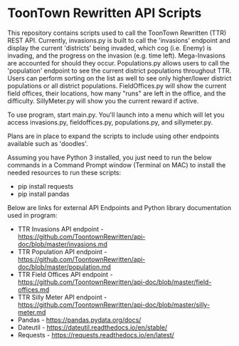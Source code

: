# ToonTown Rewritten API Scripts

This repository contains scripts used to call the ToonTown Rewritten (TTR) REST API. Currently, invasions.py is built to call the 'invasions' endpoint and display the current 'districts' being invaded, which cog (i.e. Enemy) is invading, and the progress on the invasion (e.g. time left). Mega-Invasions are accounted for should they occur. Populations.py allows users to call the 'population' endpoint to see the current district populations throughout TTR. Users can perform sorting on the list as well to see only higher/lower district populations or all district populations. FieldOffices.py will show the current field offices, their locations, how many "runs" are left in the office, and the difficulty. SillyMeter.py will show you the current reward if active.

To use program, start main.py. You'll launch into a menu which will let you access invasions.py, fieldoffices.py, populations.py, and sillymeter.py.

Plans are in place to expand the scripts to include using other endpoints available such as 'doodles'.

Assuming you have Python 3 installed, you just need to run the below commands in a Command Prompt window (Terminal on MAC) to install the needed resources to run these scripts:

* pip install requests
* pip install pandas

Below are links for external API Endpoints and Python library documentation used in program:

* TTR Invasions API endpoint - https://github.com/ToontownRewritten/api-doc/blob/master/invasions.md
* TTR Population API endpoint - https://github.com/ToontownRewritten/api-doc/blob/master/population.md
* TTR Field Offices API endpoint - https://github.com/ToontownRewritten/api-doc/blob/master/field-offices.md
* TTR Silly Meter API endpoint - https://github.com/ToontownRewritten/api-doc/blob/master/silly-meter.md
* Pandas - https://pandas.pydata.org/docs/
* Dateutil - https://dateutil.readthedocs.io/en/stable/
* Requests - https://requests.readthedocs.io/en/latest/
